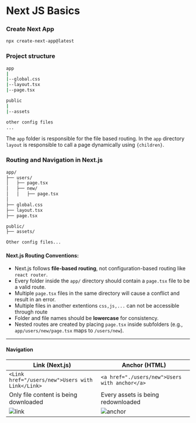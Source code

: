 # Next JS Basics

### Create Next App

```bash
npx create-next-app@latest
```

### Project structure

```bash
app
|
|--global.css
|--layout.tsx
|--page.tsx

public
|
|--assets

other config files
...
```

The `app` folder is responsible for the file based routing. In the `app` directory `layout` is responsible to call a page dynamically using `{children}`.

### Routing and Navigation in Next.js

```bash
app/
├── users/
│   ├── page.tsx
│   ├── new/
│   │   ├── page.tsx
│
├── global.css
├── layout.tsx
├── page.tsx

public/
├── assets/

Other config files...
```

#### Next.js Routing Conventions:

- Next.js follows **file-based routing**, not configuration-based routing like `react router`.
- Every folder inside the `app/` directory should contain a `page.tsx` file to be a valid route.
- Multiple `page.tsx` files in the same directory will cause a conflict and result in an error.
- Multiple files in another extentions `css,js,...` can not be accessible through route
- Folder and file names should be **lowercase** for consistency.
- Nested routes are created by placing `page.tsx` inside subfolders (e.g., `app/users/new/page.tsx` maps to `/users/new`).

---

#### Navigation

| **Link (Next.js)**                                                 | **Anchor (HTML)**                                            |
| ------------------------------------------------------------------ | ------------------------------------------------------------ |
| `<Link href="/users/new">Users with Link</Link>`                   | `<a href="./users/new">Users with anchor</a>`                |
| Only file content is being downloaded                              | Every assets is being redownloaded                           |
|![link](https://github.com/user-attachments/assets/c00b0f81-8c8c-42b5-b7a6-c2c95e4c36e2)                                           |![anchor](https://github.com/user-attachments/assets/3956919a-0f36-44a8-8a01-87a49a33d23e)                  |



